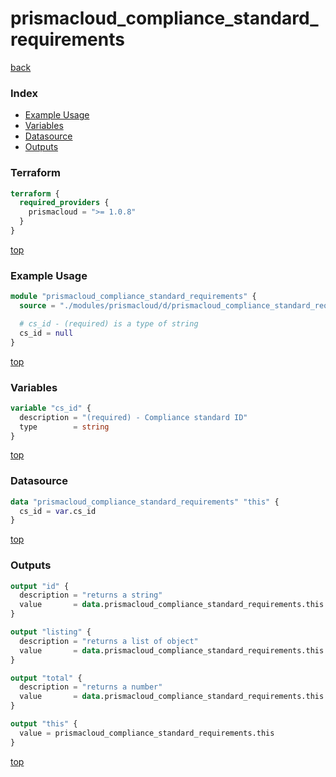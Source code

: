 # prismacloud_compliance_standard_requirements

[back](../prismacloud.md)

### Index

- [Example Usage](#example-usage)
- [Variables](#variables)
- [Datasource](#datasource)
- [Outputs](#outputs)

### Terraform

```terraform
terraform {
  required_providers {
    prismacloud = ">= 1.0.8"
  }
}
```

[top](#index)

### Example Usage

```terraform
module "prismacloud_compliance_standard_requirements" {
  source = "./modules/prismacloud/d/prismacloud_compliance_standard_requirements"

  # cs_id - (required) is a type of string
  cs_id = null
}
```

[top](#index)

### Variables

```terraform
variable "cs_id" {
  description = "(required) - Compliance standard ID"
  type        = string
}
```

[top](#index)

### Datasource

```terraform
data "prismacloud_compliance_standard_requirements" "this" {
  cs_id = var.cs_id
}
```

[top](#index)

### Outputs

```terraform
output "id" {
  description = "returns a string"
  value       = data.prismacloud_compliance_standard_requirements.this.id
}

output "listing" {
  description = "returns a list of object"
  value       = data.prismacloud_compliance_standard_requirements.this.listing
}

output "total" {
  description = "returns a number"
  value       = data.prismacloud_compliance_standard_requirements.this.total
}

output "this" {
  value = prismacloud_compliance_standard_requirements.this
}
```

[top](#index)